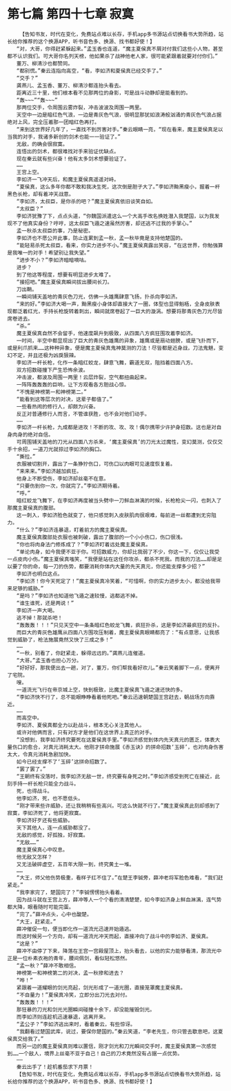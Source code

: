 # 第七篇 第四十七章 寂寞
        【告知书友，时代在变化，免费站点难以长存，手机app多书源站点切换看书大势所趋，站长给你推荐的这个换源APP，听书音色多、换源、找书都好使！】
       “对，大哥，你得赶紧躲起来。”孟玉香也连道，“魔主夏侯真不屑对付我们这些小人物，甚至都不认识我们。可大哥你名列天榜，他如果杀了战神他老人家，很可能紧跟着就要对付你们。”
       董万、柳清沙也都赞同。
       “都别慌。”秦云连指向高空，“看，李如济和夏侯真已经交手了。”
       “交手？”
       龚燕儿、孟玉香、董万、柳清沙都连抬头看去。
       距离近三十里，他们根本看不见那两位的身影，可是战斗动静却是能看到的。
       “轰~~~”“轰~~~”
       那两位交手，令周围云雾炸裂，冲击波波及周围一两里。
       天空中一边是暗红色气浪，一边是青灰色气浪，很明显那犹如浪涛般汹涌的青灰色气浪占据绝对上风，完全压着那一团暗红色再打。
       “来到这世界好几年了，一直找不到厉害对手。”秦云眼睛一亮，“现在看来，魔主夏侯真足以当我的对手，我诸多新创的剑术也能一一验证了。”
       无敌，的确会很寂寞。
       连悟出的剑术，都很难找对手来验证优缺点。
       现在秦云就有些兴奋！他有太多剑术想要验证了。
       ……
       王宫上空。
       李如济一飞冲天后，和魔主夏侯真遥遥对峙。
       “夏侯真，这么多年你都不敢和我决生死，这次倒是胆子大了。”李如济黝黑瘦小，握着一杆黑色长枪，却有着冲天战意。
       “李如济，太叔臣，是你杀的吧？”魔主夏侯真依旧谈笑自如。
       “太叔臣？”
       李如济犹豫了下，点点头道，“你魏国派遣这么一个大高手改名换姓潜入我楚国，以为我发现不了他真实身份？哼哼，这太叔臣飞遁之速虽然厉害，却还逃不过我的手掌心。”
       孟一秋杀太叔臣的事，乃是秘密。
       李如济也不愿公开此事，防止连累到孟一秋，孟一秋毕竟是支持他楚国的。
       “能轻易杀死太叔臣，看来，你实力进步不小。”魔主夏侯真露出笑容，“在这世界，你勉强算是我唯一的对手！希望别让我失望。”
       “进步不小？”李如济暗暗嘀咕。
       进步？
       到了他这等程度，想要有明显进步太难了。
       “接招吧。”魔主夏侯真瞬间拔出腰间长刀。
       刀出鞘。
       一瞬间铺天盖地的青灰色刀光，仿佛一头雄鹰肆意飞扬，扑杀向李如济。
       “来的好。”李如济大喝一声，黝黑瘦小身体却直接大了一圈，体型也显得魁梧，全身皮肤表现都泛着红光，手持长枪旋转着刺出，瞬间就席卷起了一巨大的漩涡。想要将那青灰色刀光尽皆席卷进去。
       “杀。”
       魔主夏侯真自然不会留手，他速度飙升到极致，从四面八方疯狂围攻着李如济。
       一时间，半空中都显现出了巨大的青灰色雄鹰的异象，雄鹰或是扇动翅膀，或是飞扑而下，或是利爪抓来……这种种异象，便是魔主夏侯真鬼神莫测的刀法！尽皆都是近身战，刀法鬼魅，变幻不定，并且还极为凶戾狠辣。
       李如济一杆长枪，化作一条暗红蛟龙，肆意飞舞，霸道无双，阻挡着四面八方。
       双方招数碰撞下产生恐怖余波。
       冲击波，都波及周围一两里！云层炸裂，空气都扭曲起来。
       一阵阵轰轰轰的巨响，让下方观看各方胆战心惊。
       “不愧是神榜第一和神榜第二。”
       “能看到这等层次的对决，这辈子都值了。”
       一些看热闹的修行人，却颇为兴奋。
       反正对普通修行人而言，不管谁获胜，也不会对他们动手。
       ……
       李如济一杆长枪，九成都是进攻！不断的攻、攻、攻！偶尔携带少许护身招数。这也是对自身肉身的绝对自信。
       可周围铺天盖地的刀光从四面八方杀来，‘魔主夏侯真’的刀光太过魔性，变幻莫测，仅仅交手十余招，一道刀光就掠过李如济的胸口。
       “撕拉。”
       衣服被切割开，露出了一条狰狞伤口，可伤口以肉眼可见速度恢复着。
       “来来来。”李如济越加疯狂。
       他身上不断受伤，李如济却丝毫不在意。
       “只要伤到你一次，你就完了。”李如济期待着。
       “呼。”
       暗红蛟龙飞舞下，在李如济再度被当头劈中一刀鲜血淋漓的时候，长枪枪尖一闪，也刺入了那魔主夏侯真的腹部。
       这一刺入，李如济脸色就变了，他只感觉刺入皮肤肌肉很艰难，每前进一丝都遭到无穷阻力。
       “什么？”李如济连暴退，盯着前方的魔主夏侯真。
       魔主夏侯真腹部处衣服也被刺破，露出了腹部的一个小小伤口，伤口很浅。
       “你也将肉身法门修炼成了？”李如济盯着远处魔主夏侯真。
       “单论肉身，如今我便不亚于你。可招数威力，你却比我弱了不少，你这一下，仅仅让我受一点皮肉小伤。”魔主夏侯真嗤笑，“我便是站在这任你攻杀，都杀不死我。而我的刀法……却是足以要了你的命，每一刀的伤势，都要消耗你体内大量的先天真元，你还能支撑多少招？”
       李如济也明白这点。
       “李如济！你今天死定了！”魔主夏侯真冷笑着，“可惜啊，你的实力进步太小，都没给我带来足够的威胁。”
       “是吗？”李如济也知道他飞遁之速较慢，逃都逃不掉。
       “谁生谁死，还是两说！”
       李如济一声大喝。
       逃不掉！那就杀吧！
       “轰轰轰！！！”只见天空中一条条暗红色蛟龙飞舞，疯狂扑杀，这是李如济最疯狂的反扑。
       而巨大的青灰色雄鹰从四面八方围攻压制着，魔主夏侯真眼睛都亮了：“有点意思，让我感觉到威胁了，枪法施展竟然又快了三成之多！”
       ……
       “一秋，别看了，你赶紧走，躲得远远的。”龚燕儿连催道。
       “大哥。”孟玉香也担心万分。
       “好好好，那我便出去一趟，对了，董万，你们帮我看好欢儿。”秦云笑着脚下一点，便离开了宅院。
       嗖。
       一道流光飞行在帝京城上空，快到极致，比魔主夏侯真飞遁之速还快的多。
       “李如济快不行了，总不能眼睁睁看着他死吧。”秦云迅速朝楚国王宫赶去，朝战场方向靠近。
       ……
       而高空中。
       李如济、夏侯真都全力以赴战斗，根本无心关注其他人。
       或许对他俩而言，只有对方才是他们在这世界上真正的对手。
       “没想到，我李如济终究要死在这夏侯真手里。”李如济感觉到体内先天真元的匮乏，体表大量伤口的愈合，对真元消耗太大。他刚才拼命施展《赤玉诀》的拼命招数‘玉碎’，也对肉身伤害太大，令真元消耗急剧加快。
       如今已经支撑不了‘玉碎’这拼命招数了。
       “罢了罢了。”
       “王朝终有没落时，我李如济无敌一世，终究要有身死之时。”李如济感受到死亡在接近，此刻手持一杆长枪只能全力战斗。
       死，也得战斗。
       他李如济，死，也不愿低头。
       “刚才带来些许威胁，还让我稍稍有些高兴。可这么快就不行了。”魔主夏侯真此刻却感到了寂寞，李如济死了，他将更寂寞。
       李如济好歹还有些威胁。
       天下其他人，连一点威胁都没了。
       无敌的感觉，好孤独，好寂寞。
       “无敌……”
       魔主夏侯真心中叹息。
       他无敌又怎样？
       又无法破碎虚空，五百年大限一到，终究黄土一堆。
       ……
       “大王，师父他伤势极重，看样子扛不住了。”在楚王李铖旁，薛冲老将军脸色难看，“我们赶紧走。”
       “我李家完了，楚国完了？”李铖愣愣抬头看着。
       因为战斗就在王宫上方，薛冲等人一个个看的清清楚楚，如今李如济身上鲜血淋漓，连气势都大降，眼看随时可能完蛋。
       “完了。”薛冲点头，心中也酸楚。
       “大王，赶紧走。”
       薛冲催促一句，便当即化作一道流光迅速开始遁逃。
       而这时候另一个方向，却有一道流光冲天而起，直接冲向了战斗中的李如济、夏侯真。
       “这是？”
       薛冲不由停了下来，降落在王宫一宫殿屋顶上，抬头看去，以他的实力能够看清，那流光中正是一位朴素衣袍的青年，腰间佩剑，看似轻松悠然。
       “孟一秋？”薛冲不敢相信。
       神榜第一和神榜第二的对决，孟一秋掺和进去？
       “哗！”
       紧跟着一道耀眼的剑光亮起，剑光形成了一道光圈，直接笼罩魔主夏侯真。
       “不自量力！”夏侯真冷笑，立即分出刀光去对付。
       “轰轰轰！！！”
       那狂暴的刀光和剑光光圈瞬间碰撞十余下，却没能摧毁剑光。
       而李如济则连趁机迅速暴退，逃离开来。
       “孟公子？”李如济逃出来时，看着秦云，有些惊讶。
       “我翻看过楚国武库，说过，要保你楚国的。”秦云笑道，“李老先生，你只管去歇息吧，这夏侯真交给我了。”
       而另一边的魔主夏侯真则难以置信，刚才剑光和刀光瞬间交手时，魔主夏侯真第一次感觉到……一个敌人，境界上丝毫不亚于自己！自己的刀术竟然没有占据一点优势。
       ——
       秦云出手了！趁机番茄求下月票！
       【告知书友，时代在变化，免费站点难以长存，手机app多书源站点切换看书大势所趋，站长给你推荐的这个换源APP，听书音色多、换源、找书都好使！】